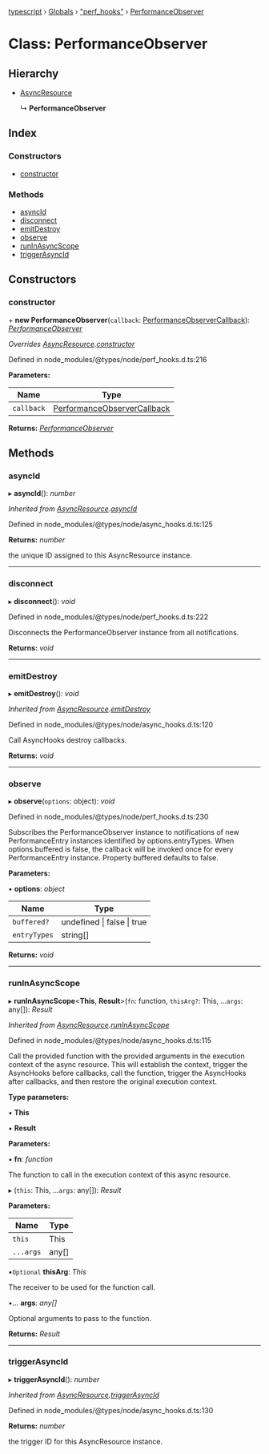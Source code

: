 [typescript](../README.md) › [Globals](../globals.md) › ["perf_hooks"](../modules/_perf_hooks_.md) › [PerformanceObserver](_perf_hooks_.performanceobserver.md)

# Class: PerformanceObserver

## Hierarchy

* [AsyncResource](_async_hooks_.asyncresource.md)

  ↳ **PerformanceObserver**

## Index

### Constructors

* [constructor](_perf_hooks_.performanceobserver.md#constructor)

### Methods

* [asyncId](_perf_hooks_.performanceobserver.md#asyncid)
* [disconnect](_perf_hooks_.performanceobserver.md#disconnect)
* [emitDestroy](_perf_hooks_.performanceobserver.md#emitdestroy)
* [observe](_perf_hooks_.performanceobserver.md#observe)
* [runInAsyncScope](_perf_hooks_.performanceobserver.md#runinasyncscope)
* [triggerAsyncId](_perf_hooks_.performanceobserver.md#triggerasyncid)

## Constructors

###  constructor

\+ **new PerformanceObserver**(`callback`: [PerformanceObserverCallback](../modules/_perf_hooks_.md#performanceobservercallback)): *[PerformanceObserver](_perf_hooks_.performanceobserver.md)*

*Overrides [AsyncResource](_async_hooks_.asyncresource.md).[constructor](_async_hooks_.asyncresource.md#constructor)*

Defined in node_modules/@types/node/perf_hooks.d.ts:216

**Parameters:**

Name | Type |
------ | ------ |
`callback` | [PerformanceObserverCallback](../modules/_perf_hooks_.md#performanceobservercallback) |

**Returns:** *[PerformanceObserver](_perf_hooks_.performanceobserver.md)*

## Methods

###  asyncId

▸ **asyncId**(): *number*

*Inherited from [AsyncResource](_async_hooks_.asyncresource.md).[asyncId](_async_hooks_.asyncresource.md#asyncid)*

Defined in node_modules/@types/node/async_hooks.d.ts:125

**Returns:** *number*

the unique ID assigned to this AsyncResource instance.

___

###  disconnect

▸ **disconnect**(): *void*

Defined in node_modules/@types/node/perf_hooks.d.ts:222

Disconnects the PerformanceObserver instance from all notifications.

**Returns:** *void*

___

###  emitDestroy

▸ **emitDestroy**(): *void*

*Inherited from [AsyncResource](_async_hooks_.asyncresource.md).[emitDestroy](_async_hooks_.asyncresource.md#emitdestroy)*

Defined in node_modules/@types/node/async_hooks.d.ts:120

Call AsyncHooks destroy callbacks.

**Returns:** *void*

___

###  observe

▸ **observe**(`options`: object): *void*

Defined in node_modules/@types/node/perf_hooks.d.ts:230

Subscribes the PerformanceObserver instance to notifications of new PerformanceEntry instances identified by options.entryTypes.
When options.buffered is false, the callback will be invoked once for every PerformanceEntry instance.
Property buffered defaults to false.

**Parameters:**

▪ **options**: *object*

Name | Type |
------ | ------ |
`buffered?` | undefined &#124; false &#124; true |
`entryTypes` | string[] |

**Returns:** *void*

___

###  runInAsyncScope

▸ **runInAsyncScope**<**This**, **Result**>(`fn`: function, `thisArg?`: This, ...`args`: any[]): *Result*

*Inherited from [AsyncResource](_async_hooks_.asyncresource.md).[runInAsyncScope](_async_hooks_.asyncresource.md#runinasyncscope)*

Defined in node_modules/@types/node/async_hooks.d.ts:115

Call the provided function with the provided arguments in the
execution context of the async resource. This will establish the
context, trigger the AsyncHooks before callbacks, call the function,
trigger the AsyncHooks after callbacks, and then restore the original
execution context.

**Type parameters:**

▪ **This**

▪ **Result**

**Parameters:**

▪ **fn**: *function*

The function to call in the execution context of this
  async resource.

▸ (`this`: This, ...`args`: any[]): *Result*

**Parameters:**

Name | Type |
------ | ------ |
`this` | This |
`...args` | any[] |

▪`Optional`  **thisArg**: *This*

The receiver to be used for the function call.

▪... **args**: *any[]*

Optional arguments to pass to the function.

**Returns:** *Result*

___

###  triggerAsyncId

▸ **triggerAsyncId**(): *number*

*Inherited from [AsyncResource](_async_hooks_.asyncresource.md).[triggerAsyncId](_async_hooks_.asyncresource.md#triggerasyncid)*

Defined in node_modules/@types/node/async_hooks.d.ts:130

**Returns:** *number*

the trigger ID for this AsyncResource instance.
